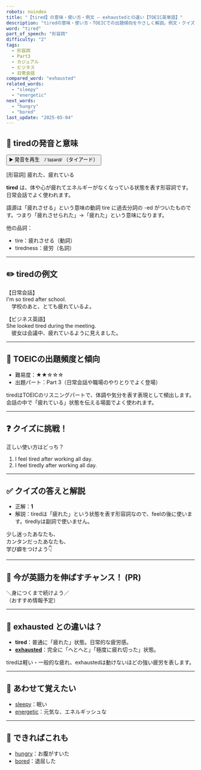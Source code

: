 ```yaml
---
robots: noindex
title: "【tired】の意味・使い方・例文 ― exhaustedとの違い【TOEIC英単語】"
description: "tiredの意味・使い方・TOEICでの出題傾向をやさしく解説。例文・クイズ付きでexhaustedとの違いもわかりやすく学べます。"
word: "tired"
part_of_speech: "形容詞"
difficulty: "2"
tags:
  - 形容詞
  - Part3
  - カジュアル
  - ビジネス
  - 日常会話
compared_word: "exhausted"
related_words:
  - "sleepy"
  - "energetic"
next_words:
  - "hungry"
  - "bored"
last_update: "2025-05-04"
---
```


## 🔰 tiredの発音と意味

<button class="play-audio" onclick="playTTS('tired')">
  <span class="play-audio-main">
    ▶️ 発音を再生　/ˈtaɪərd/
  </span>
  <span class="play-audio-sub">
    （タイアード）
  </span>
</button>

[形容詞] 疲れた、疲れている

**tired** は、体や心が疲れてエネルギーがなくなっている状態を表す形容詞です。日常会話でよく使われます。

語源は「疲れさせる」という意味の動詞 tire に過去分詞の -ed がついたものです。つまり「疲れさせられた」→「疲れた」という意味になります。

他の品詞：  
- tire：疲れさせる（動詞）
- tiredness：疲労（名詞）

---

## ✏️ tiredの例文

【日常会話】  
I'm so tired after school.  
　学校のあと、とても疲れているよ。

【ビジネス英語】  
She looked tired during the meeting.  
　彼女は会議中、疲れているように見えました。

---

## 🎯 TOEICの出題頻度と傾向

- 難易度：★★☆☆☆
- 出題パート：Part 3（日常会話や職場のやりとりでよく登場）

tiredはTOEICのリスニングパートで、体調や気分を表す表現として頻出します。会話の中で「疲れている」状態を伝える場面でよく使われます。

---

## ❓ クイズに挑戦！

正しい使い方はどっち？

1. I feel tired after working all day.  
2. I feel tiredly after working all day.

---

## ✅ クイズの答えと解説

- 正解：**1**
- 解説：tiredは「疲れた」という状態を表す形容詞なので、feelの後に使います。tiredlyは副詞で使いません。

少し迷ったあなたも、  
カンタンだったあなたも、  
学び癖をつけよう👇️

---

## 🚀 今が英語力を伸ばすチャンス！ (PR)

<div class="info-center">
＼身につくまで続けよう／<br>  
（おすすめ情報予定）
</div>

---

## 🤔  exhausted との違いは？

- **tired**：普通に「疲れた」状態。日常的な疲労感。
- **[exhausted](/word/exhausted)**：完全に「へとへと」「極度に疲れ切った」状態。

tiredは軽い・一般的な疲れ、exhaustedは動けないほどの強い疲労を表します。

---

## 🧩 あわせて覚えたい

- [sleepy](/word/sleepy)：眠い
- [energetic](/word/energetic)：元気な、エネルギッシュな

---

## 📖 できればこれも

- [hungry](/word/hungry)：お腹がすいた
- [bored](/word/bored)：退屈した

<!-- cvid: aid28_bid24 -->
